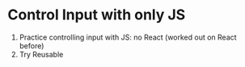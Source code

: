 # Control Input with only JS 

1. Practice controlling input with JS: no React (worked out on React before)
2. Try Reusable 

